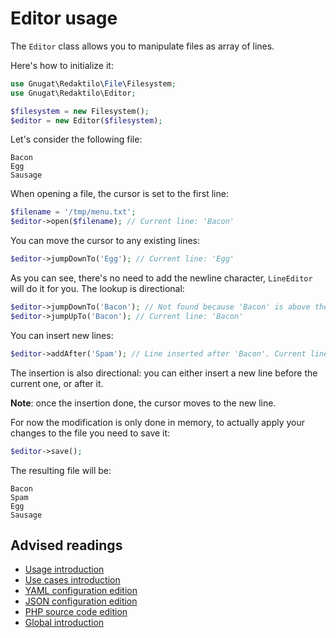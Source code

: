 # Editor usage

The `Editor` class allows you to manipulate files as array of lines.

Here's how to initialize it:

```php
use Gnugat\Redaktilo\File\Filesystem;
use Gnugat\Redaktilo\Editor;

$filesystem = new Filesystem();
$editor = new Editor($filesystem);
```

Let's consider the following file:

    Bacon
    Egg
    Sausage

When opening a file, the cursor is set to the first line:

```php
$filename = '/tmp/menu.txt';
$editor->open($filename); // Current line: 'Bacon'
```

You can move the cursor to any existing lines:

```php
$editor->jumpDownTo('Egg'); // Current line: 'Egg'
```

As you can see, there's no need to add the newline character, `LineEditor` will
do it for you.
The lookup is directional:

```php
$editor->jumpDownTo('Bacon'); // Not found because 'Bacon' is above the current line
$editor->jumpUpTo('Bacon'); // Current line: 'Bacon'
```

You can insert new lines:

```php
$editor->addAfter('Spam'); // Line inserted after 'Bacon'. Current line: 'Spam'.
```

The insertion is also directional: you can either insert a new line before the
current one, or after it.

**Note**: once the insertion done, the cursor moves to the new line.

For now the modification is only done in memory, to actually apply your changes
to the file you need to save it:

```php
$editor->save();
```

The resulting file will be:

    Bacon
    Spam
    Egg
    Sausage

## Advised readings

* [Usage introduction](01-introduction.md)
* [Use cases introduction](../use-cases/01-introduction.md)
* [YAML configuration edition](../use-cases/02-yaml-configuration-edition.md)
* [JSON configuration edition](../use-cases/03-json-configuration-edition.md)
* [PHP source code edition](../use-cases/04-php-source-code-edition.md)
* [Global introduction](../01-introduction.md)
